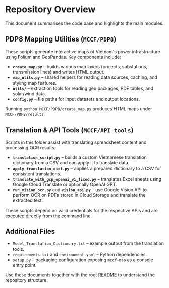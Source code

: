 # Repository Overview

This document summarises the code base and highlights the main modules.

## PDP8 Mapping Utilities (`MCCF/PDP8`)

These scripts generate interactive maps of Vietnam's power infrastructure using Folium and GeoPandas. Key components include:

- **`create_map.py`** – builds various map layers (projects, substations, transmission lines) and writes HTML output.
- **`map_utils.py`** – shared helpers for reading data sources, caching, and styling map features.
- **`utils/`** – extraction tools for reading geo packages, PDF tables, and solar/wind data.
- **`config.py`** – file paths for input datasets and output locations.

Running `python MCCF/PDP8/create_map.py` produces HTML maps under `MCCF/PDP8/results`.

## Translation & API Tools (`MCCF/API tools`)

Scripts in this folder assist with translating spreadsheet content and processing OCR results.

- **`translation_script.py`** – builds a custom Vietnamese translation dictionary from a CSV and can apply it to translate data.
- **`apply_translation_dict.py`** – applies a prepared dictionary to a CSV for consistent translations.
- **`translate_with_gcp_openai_v1_fixed.py`** – translates Excel sheets using Google Cloud Translate or optionally OpenAI GPT.
- **`run_vision_ocr.py`** and **`vision_api.py`** – use Google Vision API to perform OCR on PDFs stored in Cloud Storage and translate the extracted text.

These scripts depend on valid credentials for the respective APIs and are executed directly from the command line.

## Additional Files

- `Model_Translation_Dictionary.txt` – example output from the translation tools.
- `requirements.txt` and `environment.yaml` – Python dependencies.
- `setup.py` – packaging configuration exposing `mccf-map` as a console entry point.

Use these documents together with the root [README](../README.md) to understand the repository structure.

